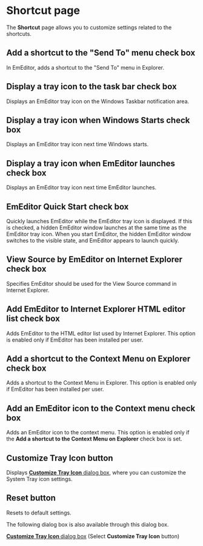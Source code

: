 # Shortcut page

The **Shortcut** page allows you to customize settings related to the shortcuts.

## Add a shortcut to the "Send To" menu check box

In EmEditor, adds a shortcut to the "Send To" menu in Explorer.

## Display a tray icon to the task bar check box

Displays an EmEditor tray icon on the Windows Taskbar notification area.

## Display a tray icon when Windows Starts check box

Displays an EmEditor tray icon next time Windows starts.

## Display a tray icon when EmEditor launches check box

Displays an EmEditor tray icon next time EmEditor launches.

## EmEditor Quick Start check box

Quickly launches EmEditor while the EmEditor tray icon is displayed. If this is checked, a hidden EmEditor window launches at the same time as the EmEditor tray icon. When you start EmEditor, the hidden EmEditor window switches to the visible
state, and EmEditor appears to launch quickly.

## View Source by EmEditor on Internet Explorer check box

Specifies EmEditor should be used for the View Source command in Internet Explorer.

## Add EmEditor to Internet Explorer HTML editor list check box

Adds EmEditor to the HTML editor list used by Internet Explorer. This option is enabled only if EmEditor has been installed per user.

## Add a shortcut to the Context Menu on Explorer check box

Adds a shortcut to the Context Menu in Explorer. This option is enabled only if EmEditor has been installed per user.

## Add an EmEditor icon to the Context menu check box

Adds an EmEditor icon to the context menu. This option is enabled only if the **Add a shortcut to the Context Menu on Explorer** check box is set.

## Customize Tray Icon button

Displays [**Customize Tray Icon** dialog box](../../tray/index), where you can customize the System Tray icon settings.

## Reset button

Resets to default settings.

The following dialog box is also available through this dialog box.

<a href="../../tray/index.html"><b>Customize Tray Icon </b>dialog box</a> (Select
**Customize Tray Icon** button)

